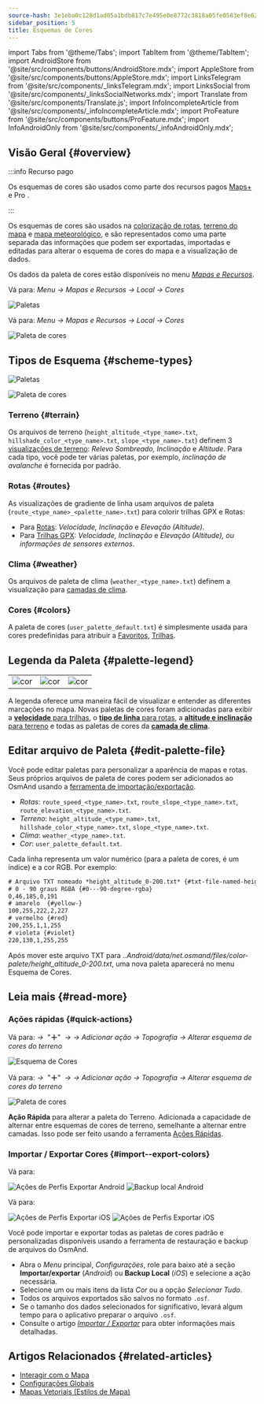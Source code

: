 ```yaml
---
source-hash: 3e1eba0c128d1ad05a1bdb817c7e495e0e8772c3818a05fe0583ef8e6277b1c5
sidebar_position: 5
title: Esquemas de Cores
---
```

import Tabs from '@theme/Tabs';
import TabItem from '@theme/TabItem';
import AndroidStore from '@site/src/components/buttons/AndroidStore.mdx';
import AppleStore from '@site/src/components/buttons/AppleStore.mdx';
import LinksTelegram from '@site/src/components/_linksTelegram.mdx';
import LinksSocial from '@site/src/components/_linksSocialNetworks.mdx';
import Translate from '@site/src/components/Translate.js';
import InfoIncompleteArticle from '@site/src/components/_infoIncompleteArticle.mdx';
import ProFeature from '@site/src/components/buttons/ProFeature.mdx';
import InfoAndroidOnly from '@site/src/components/_infoAndroidOnly.mdx';



## Visão Geral {#overview}

:::info Recurso pago

Os esquemas de cores são usados como parte dos recursos pagos [Maps+](../purchases/index.md) e Pro <ProFeature />.

:::

Os esquemas de cores são usados na [colorização de rotas](#routes), [terreno do mapa](#terrain) e [mapa meteorológico](#weather), e são representados como uma parte separada das informações que podem ser exportadas, importadas e editadas para alterar o esquema de cores do mapa e a visualização de dados.

Os dados da paleta de cores estão disponíveis no menu [*Mapas e Recursos*](../personal/maps-resources.md#local-menu).

<Tabs groupId="operating-systems" queryString="current-os">

<TabItem value="android" label="Android">

Vá para: *Menu → Mapas e Recursos → Local → Cores*

![Paletas](@site/static/img/personal/color-schemes/colors.png)

</TabItem>

<TabItem value="ios" label="iOS">

Vá para: *Menu → Mapas e Recursos → Local → Cores*

![Paleta de cores](@site/static/img/personal/color-schemes/color_palette_ios.png)

</TabItem>

</Tabs>


## Tipos de Esquema {#scheme-types}

<Tabs groupId="operating-systems" queryString="current-os">

<TabItem value="android" label="Android">

![Paletas](@site/static/img/personal/color-schemes/palette.png)

</TabItem>

<TabItem value="ios" label="iOS">

![Paleta de cores](@site/static/img/personal/color-schemes/color_altitude.png)

</TabItem>

</Tabs>


### Terreno {#terrain}

Os arquivos de terreno (`height_altitude_<type_name>.txt`, `hillshade_color_<type_name>.txt`, `slope_<type_name>.txt`) definem 3 [visualizações de terreno](../plugins/topography.md#hillshade-slope-and-altitude-layers): *Relevo Sombreado, Inclinação* e *Altitude*. Para cada tipo, você pode ter várias paletas, por exemplo, *inclinação de avalanche* é fornecida por padrão.

### Rotas {#routes}

As visualizações de gradiente de linha usam arquivos de paleta (`route_<type_name>_<palette_name>.txt`) para colorir trilhas GPX e Rotas:

- Para [Rotas](../navigation/guidance/map-during-navigation.md#color): *Velocidade, Inclinação* e *Elevação (Altitude)*.
- Para [Trilhas GPX](../map/tracks/appearance#track-colors-in-gpx-files): *Velocidade, Inclinação* e *Elevação (Altitude), ou informações de sensores externos*.

### Clima {#weather}

Os arquivos de paleta de clima (`weather_<type_name>.txt`) definem a visualização para [camadas de clima](../plugins/weather.md#weather-layers).

### Cores {#colors}

A paleta de cores (`user_palette_default.txt`) é simplesmente usada para cores predefinidas para atribuir a [Favoritos](./favorites.md), [Trilhas](./tracks/).


## Legenda da Paleta {#palette-legend}

<table class="image">
    <tr>
        <td><img src={require('@site/static/img/personal/color-schemes/legend.png').default} alt="cor"/></td>
        <td><img src={require('@site/static/img/personal/color-schemes/legend_1.png').default} alt="cor"/></td>
        <td><img src={require('@site/static/img/personal/color-schemes/legend_2.png').default} alt="cor"/></td>
    </tr>
</table>


A legenda oferece uma maneira fácil de visualizar e entender as diferentes marcações no mapa. Novas paletas de cores foram adicionadas para exibir a [**velocidade** para trilhas](../map/tracks/appearance#track-colors-in-gpx-files), o [**tipo de linha** para rotas](../navigation/guidance/map-during-navigation.md#color), a [**altitude e inclinação** para terreno](../plugins/topography.md#default-color-scheme) e todas as paletas de cores da [**camada de clima**](../plugins/weather.md#weather-layers).


## Editar arquivo de Paleta {#edit-palette-file}

Você pode editar paletas para personalizar a aparência de mapas e rotas. Seus próprios arquivos de paleta de cores podem ser adicionados ao OsmAnd usando a [ferramenta de importação/exportação](./import-export.md).

- *Rotas*: `route_speed_<type_name>.txt`, `route_slope_<type_name>.txt`, `route_elevation_<type_name>.txt`.
- *Terreno*: `height_altitude_<type_name>.txt`, `hillshade_color_<type_name>.txt`, `slope_<type_name>.txt`.
- *Clima*: `weather_<type_name>.txt`.
- *Cor*: `user_palette_default.txt`.

Cada linha representa um valor numérico (para a paleta de cores, é um índice) e a cor RGB. Por exemplo:

```xml
# Arquivo TXT nomeado *height_altitude_0-200.txt* {#txt-file-named-heightaltitude0-200txt}
# 0 - 90 graus RGBA {#0---90-degree-rgba}
0,46,185,0,191
# amarelo  {#yellow-}
100,255,222,2,227
# vermelho {#red}
200,255,1,1,255
# violeta {#violet}
220,130,1,255,255

```

Após mover este arquivo TXT para *..Android/data/net.osmand/files/color-palete/height_altitude_0-200.txt*, uma nova paleta aparecerá no menu Esquema de Cores.


## Leia mais {#read-more}

### Ações rápidas {#quick-actions}

<Tabs groupId="operating-systems" queryString="current-os">

<TabItem value="android" label="Android">

Vá para: *<Translate ios="true" ids="shared_string_menu,layer_map_appearance,shared_string_buttons,custom_buttons"/> →*&nbsp;  "**＋**"  &nbsp;*→ <Translate ios="true" ids="add_button"/>*  *→ Adicionar ação → Topografia → Alterar esquema de cores do terreno*

![Esquema de Cores](@site/static/img/widgets/color_scheme.png)

</TabItem>

<TabItem value="ios" label="iOS">

Vá para: *<Translate ios="true" ids="shared_string_menu,layer_map_appearance,shared_string_buttons,custom_buttons"/> →*&nbsp;  "**＋**"  &nbsp;*→ <Translate ios="true" ids="add_button"/>*  *→ Adicionar ação → Topografia → Alterar esquema de cores do terreno*

![Paleta de cores](@site/static/img/personal/color-schemes/color_scheme_qa_ios.png)

</TabItem>

</Tabs>

**Ação Rápida** para alterar a paleta do Terreno. Adicionada a capacidade de alternar entre esquemas de cores de terreno, semelhante a alternar entre camadas. Isso pode ser feito usando a ferramenta [Ações Rápidas](../widgets/quick-action.md#configure-map).


### Importar / Exportar Cores {#import--export-colors}

<Tabs groupId="operating-systems" queryString="current-os">

<TabItem value="android" label="Android">

Vá para: *<Translate android="true" ids="shared_string_menu,shared_string_settings,import_export,export_to_file"/>*

![Ações de Perfis Exportar Android](@site/static/img/personal/profiles/profile_actions_export_1_andr.png)   ![Backup local Android](@site/static/img/personal/profiles/profile_actions_export_3_andr.png)

</TabItem>

<TabItem value="ios" label="iOS">

Vá para: *<Translate ios="true" ids="shared_string_menu,shared_string_settings,local_backup,backup_into_file"/>*

![Ações de Perfis Exportar iOS](@site/static/img/personal/profiles/profile_actions_export_1_ios.png)    ![Ações de Perfis Exportar iOS](@site/static/img/personal/profiles/profile_actions_export_3_ios.png)

</TabItem>

</Tabs>

Você pode importar e exportar todas as paletas de cores padrão e personalizadas disponíveis usando a ferramenta de restauração e backup de arquivos do OsmAnd.

- Abra o *Menu* principal, *Configurações*, role para baixo até a seção **Importar/exportar** (*Android*) ou **Backup Local** (*iOS*) e selecione a ação necessária.
- Selecione um ou mais itens da lista *Cor* ou a opção *Selecionar Tudo*.
- Todos os arquivos exportados são salvos no formato `.osf`.
- Se o tamanho dos dados selecionados for significativo, levará algum tempo para o aplicativo preparar o arquivo `.osf`.
- Consulte o artigo [*Importar / Exportar*](../personal/import-export.md) para obter informações mais detalhadas.


## Artigos Relacionados {#related-articles}

- [Interagir com o Mapa](../../user/map/interact-with-map.md)
- [Configurações Globais](../../user/personal/global-settings.md)
- [Mapas Vetoriais (Estilos de Mapa)](../../user/map/vector-maps.md)